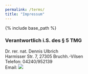 ```yaml
---
permalink: /terms/
title: "Impressum"
---
```


{% include base_path %}

<h3>Verantwortlich i.S. des &sect; 5 TMG</h3>
  <p>Dr. rer. nat. Dennis Ulbrich<br />
  Harmisser Str. 7, 27305 Bruchh.-Vilsen<br />
  Telefon: 04240/952139<br />
  Email: <img src='https://MailPNG.de?string=ulbrich.dennis(X)t-online.de&size=5'>
  </p>
  
